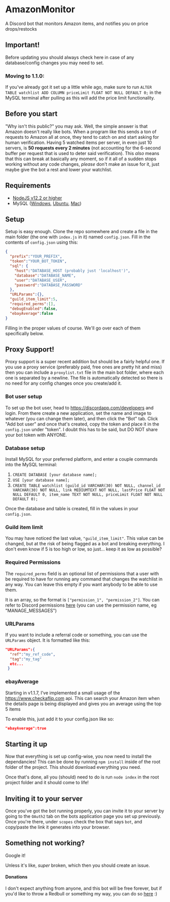 # AmazonMonitor
A Discord bot that monitors Amazon items, and notifies you on price drops/restocks

## Important!
Before updating you should always check here in case of any database/config changes you may need to set.

### Moving to 1.1.0: 
If you've already got it set up a little while ago, make sure to run `ALTER TABLE watchlist ADD COLUMN priceLimit FLOAT NOT NULL DEFAULT 0;` in the MySQL terminal after pulling as this will add the price limit functionality.

## Before you start
"Why isn't this public?" you may ask. Well, the simple answer is that Amazon doesn't really like bots. When a program like this sends a ton of requests to Amazon all at once, they tend to catch on and start asking for human verification. Having 5 watched items per server, in even just 10 servers, is **50 requests every 2 minutes** (not accounting for the 6-second buffer per request that is used to deter said verification). This *also* means that this can break at basically any moment, so if it all of a sudden stops working without any code changes, *please* don't make an issue for it, just maybe give the bot a rest and lower your watchlist.

## Requirements
* [NodeJS v12.2 or higher](https://nodejs.org/en/)
* MySQL ([Windows](https://www.wikihow.com/Install-the-MySQL-Database-Server-on-Your-Windows-PC), [Ubuntu](https://itsfoss.com/install-mysql-ubuntu/), [Mac](https://www.thoughtco.com/installing-mysql-on-mac-2693866))

## Setup
Setup is easy enough. Clone the repo somewhere and create a file in the main folder (the one with `index.js` in it) named `config.json`. Fill in the contents of `config.json` using this:

```json
{
  "prefix":"YOUR_PREFIX",
  "token":"YOUR_BOT_TOKEN",
  "sql": {
    "host":"DATABASE_HOST (probably just 'localhost')",
    "database":"DATABASE_NAME",
    "user":"DATABASE_USER",
    "password":"DATABASE_PASSWORD"
  },
  "URLParams":{},
  "guild_item_limit":5,
  "required_perms":[],
  "debugEnabled":false,
  "ebayAverage":false
}
```
Filling in the proper values of course. We'll go over each of them specifically below.

## Proxy Support!
Proxy support is a super recent addition but should be a fairly helpful one. If you use a proxy service (preferably paid, free ones are pretty hit and miss) then you can include a `proxylist.txt` file in the main bot folder, where each one is separated by a newline. The file is automatically detected so there is no need for any config changes once you create/add it.

### Bot user setup
To set up the bot user, head to https://discordapp.com/developers and login. From there create a new application, set the name and image to whatever (you can change them later), and then click the "Bot" tab. Click "Add bot user" and once that's created, copy the token and place it in the `config.json` under "token". I doubt this has to be said, but DO NOT share your bot token with ANYONE.

### Database setup
Install MySQL for your preferred platform, and enter a couple commands into the MySQL terminal:

1. `CREATE DATABASE [your database name];`
2. `USE [your database name];`
3. `CREATE TABLE watchlist (guild_id VARCHAR(30) NOT NULL, channel_id VARCHAR(30) NOT NULL, link MEDIUMTEXT NOT NULL, lastPrice FLOAT NOT NULL DEFAULT 0, item_name TEXT NOT NULL, priceLimit FLOAT NOT NULL DEFAULT 0);`

Once the database and table is created, fill in the values in your `config.json`.

### Guild item limit
You may have noticed the last value, `"guild_item_limit"`. This value can be changed, but at the risk of being flagged as a bot and breaking everything. I don't even know if 5 is too high or low, so just... keep it as low as possible?

### Required Permissions
The `required_perms` field is an optional list of permissions that a user with be required to have for running any command that changes the watchlist in any way. You can leave this empty if you want anybody to be able to use them.

It is an array, so the format is `["permission_1", "permission_2"]`. You can refer to Discord permissions [here](https://discordapp.com/developers/docs/topics/permissions) (you can use the permission name, eg "MANAGE_MESSAGES")

### URLParams
If you want to include a referral code or something, you can use the `URLParams` object. It is formatted like this:
```json
"URLParams":{
  "ref":"my_ref_code",
  "tag":"my_tag"
  etc...
 }
```
### ebayAverage
Starting in v1.1.7, I've implemented a small usage of the https://www.checkaflip.com api. This can search your Amazon item when the details page is being displayed and gives you an average using the top 5 items

To enable this, just add it to your config.json like so:
```json
"ebayAverage":true
```

## Starting it up
Now that everything is set up config-wise, you now need to install the dependancies! This can be done by running `npm install` inside of the root folder of the project. This should download everything you need.

Once that's done, all you (should) need to do is run `node index` in the root project folder and it should come to life!

## Inviting it to your server
Once you've got the bot running properly, you can invite it to your server by going to the `OAuth2` tab on the bots application page you set up previously. Once you're there, under `scopes` check the box that says `bot`, and copy/paste the link it generates into your browser.

## Something not working?
Google it!

Unless it's like, *super* broken, which then you should create an issue.

#### Donations
I don't expect anything from anyone, and this bot will be free forever, but if you'd like to throw a Redbull or something my way, you can do so [here](https://www.paypal.me/spikegd) :)
